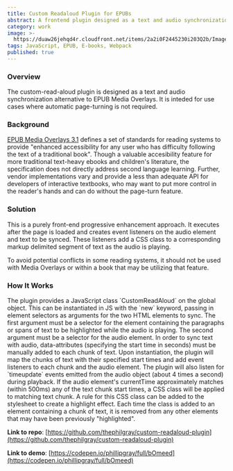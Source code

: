 ```yaml
---
title: Custom Readaloud Plugin for EPUBs
abstract: A frontend plugin designed as a text and audio synchronization alternative to EPUB Media Overlays.
category: work
image: >-
  https://duaw26jehqd4r.cloudfront.net/items/2a2i0F2445230i203Q2b/Image%202019-01-10%20at%205.00.52%20PM.png?v=17caeb5b
tags: JavaScript, EPUB, E-books, Webpack
published: true
---
```


### Overview

The custom-read-aloud plugin is designed as a text and audio
synchronization alternative to EPUB Media Overlays. It is inteded for
use cases where automatic page-turning is not required.

### Background

[EPUB Media Overlays
3.1](http://www.idpf.org/epub/31/spec/epub-mediaoverlays.html) defines a
set of standards for reading systems to provide \"enhanced accessibility
for any user who has difficulty following the text of a traditional
book\". Though a valuable accesibility feature for more traditional
text-heavy ebooks and children\'s literature, the specification does not
directly address second language learning. Further, vendor
implementations vary and provide a less than adequate API for developers
of interactive textbooks, who may want to put more control in the
reader\'s hands and can do without the page-turn feature.

### Solution

This is a purely front-end progressive enhancement approach. It executes
after the page is loaded and creates event listeners on the audio
element and text to be synced. These listeners add a CSS class to a
corresponding markup delimited segment of text as the audio is playing.

To avoid potential conflicts in some reading systems, it should not be
used with Media Overlays or within a book that may be utilizing that
feature.

### How It Works

The plugin provides a JavaScript class \`CustomReadAloud\` on the global
object. This can be instantiated in JS with the \`new\` keyword, passing
in element selectors as arguments for the two HTML elements to sync. The
first argument must be a selector for the element containing the
paragraphs or spans of text to be highlighted while the audio is
playing. The second argument must be a selector for the audio element.
In order to sync text with audio, data-attributes (specifying the start
time in seconds) must be manually added to each chunk of text. Upon
instantiation, the plugin will map the chunks of text with their
specified start times and add event listeners to each chunk and the
audio element. The plugin will also listen for \`timeupdate\` events
emitted from the audio object (about 4 times a second) during playback.
If the audio element\'s currentTime approximately matches (within 500ms)
any of the text chunk start times, a CSS class will be applied to
matching text chunk. A rule for this CSS class can be added to the
stylesheet to create a highlight effect. Each time the class is added to
an element containing a chunk of text, it is removed from any other
elements that may have been previously \"highlighted\".

**Link to repo**: [https://github.com/thephilgray/custom-readaloud-plugin](https://github.com/thephilgray/custom-readaloud-plugin)

**Link to demo**: [https://codepen.io/phillipgray/full/bOmeed](https://codepen.io/phillipgray/full/bOmeed)
